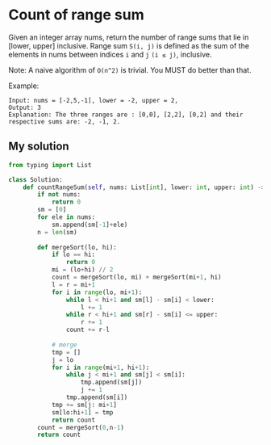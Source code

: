 # Count of range sum


Given an integer array nums, return the number of range sums that lie in [lower, upper] inclusive.
Range sum `S(i, j)` is defined as the sum of the elements in nums between indices `i` and `j` `(i ≤ j)`, inclusive.

Note:
A naive algorithm of `O(n^2)` is trivial. You MUST do better than that.

Example:

```
Input: nums = [-2,5,-1], lower = -2, upper = 2,
Output: 3 
Explanation: The three ranges are : [0,0], [2,2], [0,2] and their respective sums are: -2, -1, 2.
```

## My solution

```python
from typing import List

class Solution:
    def countRangeSum(self, nums: List[int], lower: int, upper: int) -> int:
        if not nums:
            return 0
        sm = [0]
        for ele in nums:
            sm.append(sm[-1]+ele)
        n = len(sm)
        
        def mergeSort(lo, hi):
            if lo == hi:
                return 0
            mi = (lo+hi) // 2
            count = mergeSort(lo, mi) + mergeSort(mi+1, hi)
            l = r = mi+1
            for i in range(lo, mi+1):
                while l < hi+1 and sm[l] - sm[i] < lower:
                    l += 1
                while r < hi+1 and sm[r] - sm[i] <= upper:
                    r += 1
                count += r-l
                
            # merge
            tmp = []
            j = lo
            for i in range(mi+1, hi+1):
                while j < mi+1 and sm[j] < sm[i]:
                    tmp.append(sm[j])
                    j += 1
                tmp.append(sm[i])
            tmp += sm[j: mi+1]            
            sm[lo:hi+1] = tmp
            return count
        count = mergeSort(0,n-1)
        return count
```